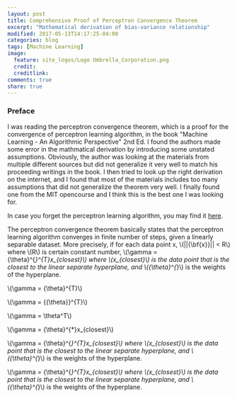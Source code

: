 ```yaml
---
layout: post
title: Comprehensive Proof of Perceptron Convergence Theorem
excerpt: "Mathematical derivation of bias-variance relationship"
modified: 2017-05-13T14:17:25-04:00
categories: blog
tags: [Machine Learning]
image:
  feature: site_logos/Logo Umbrella_Corporation.png
  credit: 
  creditlink: 
comments: true
share: true
---
```


### Preface

I was reading the perceptron convergence theorem, which is a proof for the convergence of perceptron learning algorithm, in the book "Machine Learning - An Algorithmic Perspective" 2nd Ed. I found the authors made some error in the mathmatical derivation by introducing some unstated assumptions. Obviously, the author was looking at the materials from multiple different sources but did not generalize it very well to match his proceeding writings in the book. I then tried to look up the right derivation on the internet, and I found that most of the materials includes too many assumptions that did not generalize the theorem very well. I finally found one from the MIT opencourse and I think this is the best one I was looking for.

In case you forget the perceptron learning algorithm, you may find it [here](/downloads/blog/2017-05-15-Perceptron-Convergence-Theorem/perceptron_learning_algorithm.pdf).

The perceptron convergence theorem basically states that the perceptron learning algorithm converges in finite number of steps, given a linearly separable dataset. More precisely, if for each data point x, \\(\|\|{\bf{x}}\|\| < R\\) where \\(R\\) is certain constant number, \\(\gamma = \{\theta}^{*}^{T}x_{closest}\\) where \\(x_{closest}\\) is the data point that is the closest to the linear separate hyperplane, and \\({\theta}^{*}\\) is the weights of the hyperplane.





\\(\gamma = {\theta}^{T}\\)

\\(\gamma = {{\theta}}^{T}\\)

\\(\gamma = \theta^T\\)

\\(\gamma = \{\theta}^{*}x_{closest}\\)


\\(\gamma = \{\theta}^{*}^{T}x_{closest}\\) where \\(x_{closest}\\) is the data point that is the closest to the linear separate hyperplane, and \\({\theta}^{*}\\) is the weights of the hyperplane.



\\(\gamma = \{\theta}^{*}^{T}x_{closest}\\) where \\(x_{closest}\\) is the data point that is the closest to the linear separate hyperplane, and \\({\theta}^{*}\\) is the weights of the hyperplane.


